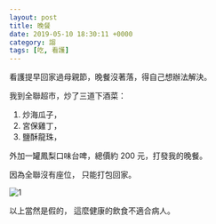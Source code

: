 ```yaml
---
layout: post
title: 晚餐
date: 2019-05-10 18:30:11 +0000
category: 謅
tags: [吃, 看護]
---
```

看護提早回家過母親節，晚餐沒著落，得自己想辦法解決。

<!--more-->

我到全聯超市，炒了三道下酒菜：
1. 炒海瓜子，
2. 宮保雞丁，
3. 鹽酥龍珠，

外加一罐鳳梨口味台啤，總價約 200 元，打發我的晚餐。

因為全聯沒有座位，
只能打包回家。

![1](/blog/assets/images/2019/dinner.jpg)

以上當然是假的，
這麼健康的飲食不適合病人。

